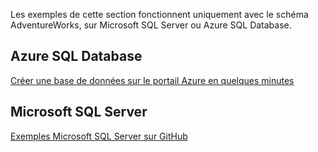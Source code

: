  Les exemples de cette section fonctionnent uniquement avec le schéma AdventureWorks, sur Microsoft SQL Server ou Azure SQL Database.  
 
 ## <a name="azure-sql-database"></a>Azure SQL Database
 [Créer une base de données sur le portail Azure en quelques minutes](/azure/azure-sql/database/single-database-create-quickstart)
 
 ## <a name="microsoft-sql-server"></a>Microsoft SQL Server 
 [Exemples Microsoft SQL Server sur GitHub](https://github.com/Microsoft/sql-server-samples/releases/tag/adventureworks)